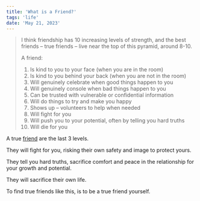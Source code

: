 ```yaml
---
title: 'What is a Friend?'
tags: 'life'
date: 'May 21, 2023'
---
```


> I think friendship has 10 increasing levels of strength, and the best friends – true friends – live near the top of this pyramid, around 8-10.
>
> A friend:
>
> 1. Is kind to you to your face (when you are in the room)
> 1. Is kind to you behind your back (when you are not in the room)
> 1. Will genuinely celebrate when good things happen to you
> 1. Will genuinely console when bad things happen to you
> 1. Can be trusted with vulnerable or confidential information
> 1. Will do things to try and make you happy
> 1. Shows up – volunteers to help when needed
> 1. Will fight for you
> 1. Will push you to your potential, often by telling you hard truths
> 1. Will die for you

A true [friend](https://tylerhogge.com/2023/05/19/what-is-a-friend/?curius=2019) are the last 3 levels.

They will fight for you, risking their own safety and image to protect yours.

They tell you hard truths, sacrifice comfort and peace in the relationship for your growth and potential.

They will sacrifice their own life.

To find true friends like this, is to be a true friend yourself.
